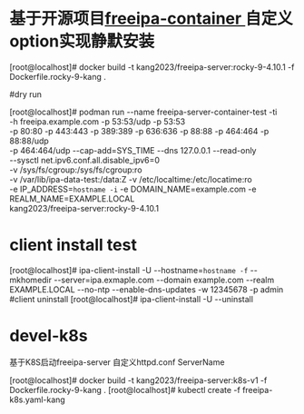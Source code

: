 # 基于开源项目[freeipa-container ](https://github.com/freeipa/freeipa-container/blob/master)自定义option实现静默安装

[root@localhost]# docker build -t kang2023/freeipa-server:rocky-9-4.10.1 -f Dockerfile.rocky-9-kang .

#dry run

[root@localhost]# podman run --name freeipa-server-container-test -ti \
    -h freeipa.example.com -p 53:53/udp -p 53:53 \
    -p 80:80 -p 443:443 -p 389:389 -p 636:636 -p 88:88 -p 464:464 -p 88:88/udp \
    -p 464:464/udp --cap-add=SYS_TIME --dns 127.0.0.1 --read-only \
    --sysctl net.ipv6.conf.all.disable_ipv6=0 \
    -v /sys/fs/cgroup:/sys/fs/cgroup:ro \
    -v /var/lib/ipa-data-test:/data:Z  -v /etc/localtime:/etc/locatime:ro \
    -e IP_ADDRESS=`hostname -i` -e DOMAIN_NAME=example.com -e REALM_NAME=EXAMPLE.LOCAL \
    kang2023/freeipa-server:rocky-9-4.10.1

# client install test
[root@localhost]# ipa-client-install -U  --hostname=`hostname -f` --mkhomedir --server=ipa.exmaple.com --domain example.com --realm EXAMPLE.LOCAL --no-ntp --enable-dns-updates -w 12345678 -p admin
#client uninstall
[root@localhost]# ipa-client-install -U --uninstall

# devel-k8s
基于K8S启动freeipa-server
自定义httpd.conf ServerName <your hostname>

[root@localhost]# docker build -t kang2023/freeipa-server:k8s-v1 -f Dockerfile.rocky-9-kang .
[root@localhost]# kubectl create -f freeipa-k8s.yaml-kang
